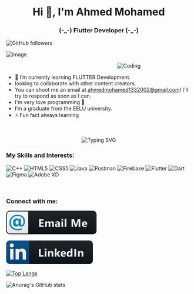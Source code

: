 <h1>
 
</h1>
<!-- === START === -->
<!-- -->
<!-- -->
<!-- -->
<h1 align="center">Hi 👋, I'm Ahmed Mohamed </h1>
<h3 align="center">(-_-) Flutter Developer (-_-) </h3>

![GitHub followers](https://img.shields.io/github/followers/AhmedMohamed195?label=Follow&style=social)

![image](https://github.com/DanielAdel-2107/ahmedradwan21/assets/168005559/1d5d9541-3626-4f5a-8c2e-be1811202cde)


<img align="right" alt="Coding" width="40%" src="https://miro.medium.com/max/680/0*7Q3yvSIv_t0ioJ-Z.gif"/>
<br>




-    🌱 I’m currently learning FLUTTER Development.
-    looking to collaborate with other content creators.
-    You can shoot me an email at ahmedmohamed1332002@gmail.com! I'll try to respond as soon as I can.
-    I'm very love programming 🖤
-    I’m a graduate from the EELU university.
-    ⚡ Fun fact always learning


<br>
<!-- -->
<p  align="center">
<img alt="Typing SVG" src="https://readme-typing-svg.herokuapp.com?color=%232E9FD0&vCenter=true&width=500&lines=Hello%2C+I+am+Ahmed+Mohamed.;I+have+experience+in+programming+languages;Like+C%2B%2B%2CJava%2CJavaScript%2CPython;But+the+most+important+of+which+is+Java+and+JS."/>
</p>
<!-- -->

 <!-- ![snake gif](https://github.com/tanyarajhans/Actions/blob/output/github-contribution-grid-snake.svg)-->
### My Skills and Interests:
![C++](https://img.shields.io/badge/C%2B%2B-00599C?style=for-the-badge&logo=c%2B%2B&logoColor=white)
![HTML5](https://img.shields.io/badge/HTML5-E34F26?style=for-the-badge&logo=html5&logoColor=white)
![CSS5](https://img.shields.io/badge/CSS5-E34F26?style=for-the-badge&logo=css5&logoColor=white)
![Java](https://img.shields.io/badge/Java-ED8B00?style=for-the-badge&logo=java&logoColor=white)
![Postman](https://img.shields.io/badge/Postman-FF6C37?style=for-the-badge&logo=postman&logoColor=white)
![Firebase](https://img.shields.io/badge/Firebase-FFCA28?style=for-the-badge&logo=firebase&logoColor=black)
![Flutter](https://img.shields.io/badge/Flutter-02569B?style=for-the-badge&logo=flutter&logoColor=white)
![Dart](https://img.shields.io/badge/Dart-0175C2?style=for-the-badge&logo=dart&logoColor=white)
![Figma](https://img.shields.io/badge/Figma-F24E1E?style=for-the-badge&logo=figma&logoColor=white)
![Adobe XD](https://img.shields.io/badge/Adobe_XD-FF61F6?style=for-the-badge&logo=adobe%20xd&logoColor=white)

  <br>


<!-- <br> -->
<!-- -->
<!-- Social media links -->
### Connect with me:
[![my email: anas.elgarhy.dev@gmail.com](https://raw.githubusercontent.com/MikeCodesDotNET/ColoredBadges/master/svg/social/email_me.svg "ahmedmohamed1332002@gmail.com")](mailto:ahmedmohamed1332002@gmail.com
)
  
  [![My linkedin profile](https://raw.githubusercontent.com/MikeCodesDotNET/ColoredBadges/master/svg/social/linkedin.svg "@ahmed-mohamed-89228424ame/")](https://www.linkedin.com/in/ahmed-mohamed-89228424ame/)

  [![Top Langs](https://github-readme-stats.vercel.app/api/top-langs/?username=AhmedMohamed195&Demo=true&bg_color=000000)](https://github.com/anuraghazra/github-readme-stats)

  
![Anurag's GitHub stats](https://github-readme-stats.vercel.app/api?username=AhmedMohamed195&show_icons=true&theme=merko)
<!-- <a href="https://wakatime.com/@0521852f-b5d6-4087-a26b-c364eb214a43"><img align="down" src="https://wakatime.com/badge/user/0521852f-b5d6-4087-a26b-c364eb214a43.svg" alt="Total time coded since May 19 2022" /></a> -->  
  
  



